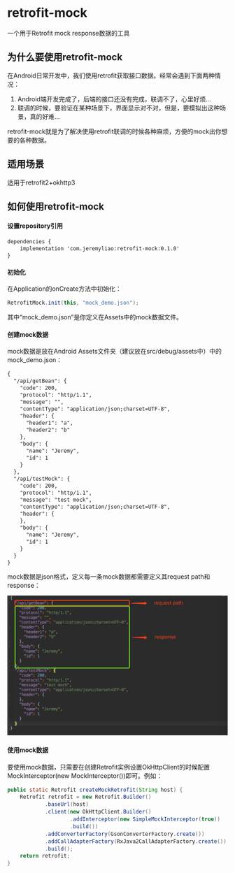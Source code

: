 # retrofit-mock
一个用于Retrofit mock response数据的工具
## 为什么要使用retrofit-mock
在Android日常开发中，我们使用retrofit获取接口数据。经常会遇到下面两种情况：
1. Android端开发完成了，后端的接口还没有完成，联调不了，心里好烦...
2. 联调的时候，要验证在某种场景下，界面显示对不对，但是，要模拟出这种场景，真的好难...

retrofit-mock就是为了解决使用retrofit联调的时候各种麻烦，方便的mock出你想要的各种数据。

## 适用场景
适用于retrofit2+okhttp3

## 如何使用retrofit-mock
#### 设置repository引用

```
dependencies {
    implementation 'com.jeremyliao:retrofit-mock:0.1.0'
}
```

#### 初始化
在Application的onCreate方法中初始化：

```java
RetrofitMock.init(this, "mock_demo.json");
```
其中“mock_demo.json”是你定义在Assets中的mock数据文件。
#### 创建mock数据
mock数据是放在Android Assets文件夹（建议放在src/debug/assets中）中的mock_demo.json：
```
{
  "/api/getBean": {
    "code": 200,
    "protocol": "http/1.1",
    "message": "",
    "contentType": "application/json;charset=UTF-8",
    "header": {
      "header1": "a",
      "header2": "b"
    },
    "body": {
      "name": "Jeremy",
      "id": 1
    }
  },
  "/api/testMock": {
    "code": 200,
    "protocol": "http/1.1",
    "message": "test mock",
    "contentType": "application/json;charset=UTF-8",
    "header": {
    },
    "body": {
      "name": "Jeremy",
      "id": 1
    }
  }
}
```
mock数据是json格式，定义每一条mock数据都需要定义其request path和response：

![mock_data](https://github.com/JeremyLiao/retrofit-mock/blob/master/imgs/mock_data.png)

#### 使用mock数据
要使用mock数据，只需要在创建Retrofit实例设置OkHttpClient的时候配置MockInterceptor(new MockInterceptor())即可。例如：

```java
public static Retrofit createMockRetrofit(String host) {
    Retrofit retrofit = new Retrofit.Builder()
            .baseUrl(host)
            .client(new OkHttpClient.Builder()
                    .addInterceptor(new SimpleMockInterceptor(true))
                    .build())
            .addConverterFactory(GsonConverterFactory.create())
            .addCallAdapterFactory(RxJava2CallAdapterFactory.create())
            .build();
    return retrofit;
}
```
